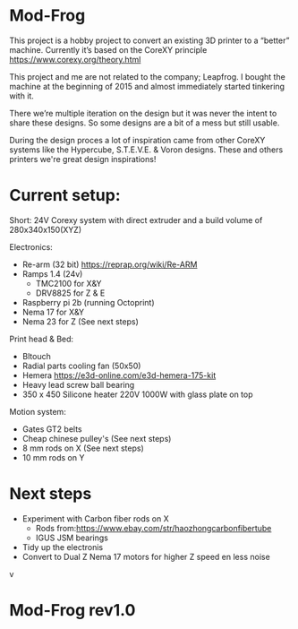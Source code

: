 # Mod-Frog
This project is a hobby project to convert an existing 3D printer to a “better” machine. Currently it’s based on the CoreXY principle https://www.corexy.org/theory.html

This project and me are not related  to the company; Leapfrog. I bought the machine at the beginning of 2015 and almost immediately started tinkering with it. 

There we’re multiple iteration on the design but it was never the intent to share these designs. So some designs are a bit of a mess but still usable. 

During the design proces a lot of inspiration came from other CoreXY systems like the Hypercube, S.T.E.V.E. & Voron designs. These and others printers we're great design inspirations!

# Current setup:
Short: 24V Corexy system with direct extruder and a build volume of 280x340x150(XYZ)
 
Electronics:
- Re-arm (32 bit) https://reprap.org/wiki/Re-ARM
- Ramps 1.4 (24v)
  - TMC2100 for X&Y
  - DRV8825 for Z & E
- Raspberry pi 2b (running Octoprint)
- Nema 17 for X&Y
- Nema 23 for Z (See next steps)

Print head & Bed:
- Bltouch 
- Radial parts cooling fan (50x50)
- Hemera https://e3d-online.com/e3d-hemera-175-kit
- Heavy lead screw ball bearing
- 350 x 450 Silicone heater 220V 1000W with glass plate on top

Motion system:
- Gates GT2 belts
- Cheap chinese pulley's (See next steps)
- 8 mm rods on X (See next steps)
- 10 mm rods on Y

# Next steps
- Experiment with Carbon fiber rods on X 
  - Rods from:https://www.ebay.com/str/haozhongcarbonfibertube
  - IGUS JSM bearings
- Tidy up the electronis
- Convert to Dual Z Nema 17 motors for higher Z speed en less noise

v
# Mod-Frog rev1.0

